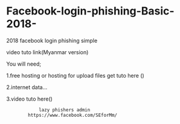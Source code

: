 # Facebook-login-phishing-Basic-2018-


2018 facebook login phishing simple

video tuto link(Myanmar version)

You will need;

1.free hosting or hosting for upload files
get tuto here ()

2.internet data...

3.video tuto here()





                lazy phishers admin
            https://www.facebook.com/SEforMm/
